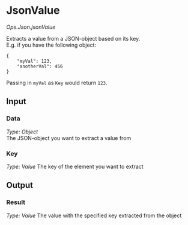 # JsonValue

*Ops.Json.jsonValue*   

Extracts a value from a JSON-object based on its key.  
E.g. if you have the following object:  

```
{
	"myVal": 123,
	"anotherVal": 456
}
```

Passing in `myVal` as `Key` would return `123`.

## Input

### Data

*Type: Object*  
The JSON-object you want to extract a value from

### Key

*Type: Value*
The key of the element you want to extract  

## Output

### Result

*Type: Value*
The value with the specified key extracted from the object


